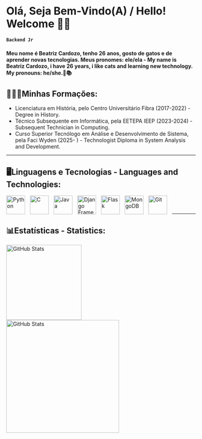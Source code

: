 # Olá, Seja Bem-Vindo(A) / Hello! Welcome 🖖🏾 
**`Backend Jr`**

#### Meu nome é Beatriz Cardozo, tenho 26 anos, gosto de gatos e de aprender novas tecnologias. Meus pronomes: ele/ela - My name is Beatriz Cardozo, i have 26 years, i like cats and learning new technology. My pronouns: he/she.🐾📚

## 👨🏾‍🎓Minhas Formações:
- Licenciatura em História, pelo Centro Universitário Fibra (2017-2022) - Degree in History.
- Técnico Subsequente em Informática, pela EETEPA IEEP (2023-2024) - Subsequent Technician in Computing.
- Curso Superior Tecnólogo em Análise e Desenvolvimento de Sistema, pela Faci Wyden (2025- ) - Technologist Diploma in System Analysis and Development.
---
## 🖥️Linguagens e Tecnologias - Languages ​​and Technologies:

 <img
    align="left"
    alt="Python"
    title="Python"
    width="50px"
    style="padding-right: 10px"
    src="https://cdn.jsdelivr.net/gh/devicons/devicon@latest/icons/python/python-original.svg"
/>


<img
align="left"
    alt="C"
    title="C"
    width="50px"
    style="padding-right: 10px"
    src="https://cdn.jsdelivr.net/gh/devicons/devicon@latest/icons/c/c-original.svg"
/>


<img
align="left"
    alt="Java"
    title="Java"
    width="50px"
    style="padding-right: 10px" 
    src="https://cdn.jsdelivr.net/gh/devicons/devicon@latest/icons/java/java-original.svg"
/>

<img
align="left"
    alt="Django Framework"
    title="Django"
    width="50px"
    style="padding-right: 10px"
    src="https://cdn.jsdelivr.net/gh/devicons/devicon@latest/icons/django/django-plain-wordmark.svg"
/>

<img 
align="left"
    alt="Flask"
    title="Flask"
    width="50px"
    style="padding-right: 10px"
     src="https://cdn.jsdelivr.net/gh/devicons/devicon@latest/icons/flask/flask-original-wordmark.svg"
/>

<img 
align="left"
    alt="MongoDB"
    title="MongoDB"
    width="50px"
    style="padding-right: 10px"
    src="https://cdn.jsdelivr.net/gh/devicons/devicon@latest/icons/mongodb/mongodb-plain-wordmark.svg"
/>

<img
align="left"
alt="Git"
title="Git"
width="50px"
style="padding-right: 10px"
src="https://cdn.jsdelivr.net/gh/devicons/devicon@latest/icons/git/git-original-wordmark.svg" 
/> 

</br>
</br>

---

## 📊Estatísticas - Statistics:

<img
align = "left"
alt = "GitHub Stats"
height = "200"
style = "padding-right = 10px"
src="https://github-readme-stats.vercel.app/api?username=btrovs&show_icons=true&theme=onedark"
/>

<img
align = "left"
alt = "GitHub Stats"
height = "300"
style = "padding-right = 10px"
src="https://github-readme-stats.vercel.app/api/top-langs/?username=btrovs&theme=onedark&langs_count=9"
/>
